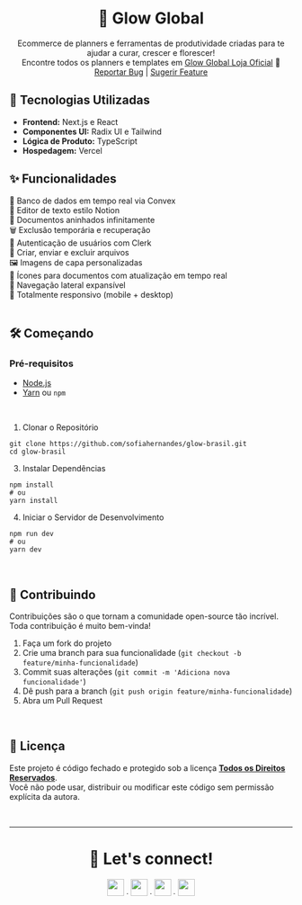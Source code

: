 <div align="center">
  <h1>🦋 Glow Global</h1>
  <p align="center">
    Ecommerce de planners e ferramentas de produtividade criadas para te ajudar a curar, crescer e florescer!<br/>
    Encontre todos os planners e templates em <a href="https://glowbrasil.vercel.app/">Glow Global Loja Oficial</a> 🤍
    <br />
    <a href="https://github.com/sofiahernandes/notion-clone/issues">Reportar Bug</a>
    |
    <a href="https://github.com/sofiahernandes/notion-clone/issues">Sugerir Feature</a>
  </p>
</div>

## 🚀 Tecnologias Utilizadas
- **Frontend:** Next.js e React  
- **Componentes UI:** Radix UI e Tailwind  
- **Lógica de Produto:** TypeScript  
- **Hospedagem:** Vercel  

## ✨ Funcionalidades
🔄 Banco de dados em tempo real via Convex  
📝 Editor de texto estilo Notion  
🧾 Documentos aninhados infinitamente  
🗑️ Exclusão temporária e recuperação  
🔐 Autenticação de usuários com Clerk  
📁 Criar, enviar e excluir arquivos  
🖼️ Imagens de capa personalizadas  
📎 Ícones para documentos com atualização em tempo real  
📂 Navegação lateral expansível  
📱 Totalmente responsivo (mobile + desktop)  
<br/>

## 🛠️ Começando
### Pré-requisitos
- [Node.js](https://nodejs.org/)
- [Yarn](https://classic.yarnpkg.com/lang/en/) ou `npm`
<br/>

1. Clonar o Repositório
```
git clone https://github.com/sofiahernandes/glow-brasil.git
cd glow-brasil
```

3. Instalar Dependências
```
npm install
# ou
yarn install
```

4. Iniciar o Servidor de Desenvolvimento
```
npm run dev
# ou
yarn dev
```
<br/>

## 🤝 Contribuindo
Contribuições são o que tornam a comunidade open-source tão incrível. Toda contribuição é muito bem-vinda!
1. Faça um fork do projeto
2. Crie uma branch para sua funcionalidade (`git checkout -b feature/minha-funcionalidade`)
3. Commit suas alterações (`git commit -m 'Adiciona nova funcionalidade'`)
4. Dê push para a branch (`git push origin feature/minha-funcionalidade`)
5. Abra um Pull Request
<br/>

## 📄 Licença
Este projeto é código fechado e protegido sob a licença [**Todos os Direitos Reservados**](LICENSE).  
Você não pode usar, distribuir ou modificar este código sem permissão explícita da autora.

<br/>

---

<div align="center">
  <h1>📩 Let's connect!</h1>
  <a href="https://github.com/sofiahernandes"><img height="30px" src="https://skillicons.dev/icons?i=github"/></a><span> ∙ </span>
  <a href="https://www.linkedin.com/in/sofiahernandes"><img height="30px" src="https://skillicons.dev/icons?i=linkedin"/></a><span> ∙ </span>
  <a href="mailto:sofiahernandes.dev@gmail.com"><img height="30px" src="https://skillicons.dev/icons?i=gmail"/></a><span> ∙ </span>
  <a href="https://www.instagram.com/sofiabotechiaa/"><img height="30px" src="https://skillicons.dev/icons?i=instagram"/></a>
</div>
